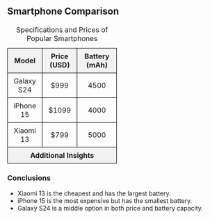<!DOCTYPE html>
<html lang="en">
<head>
    <meta charset="UTF-8">
    <meta name="viewport" content="width=device-width, initial-scale=1.0">
    <title>!!!Smartphone Comparison</title>
    <style>
        table {
            width: 50%;
            border-collapse: collapse;
            margin: 20px 0;
        }
        th, td {
            border: 1px solid black;
            padding: 8px;
            text-align: center;
        }
        th {
            background-color: #f2f2f2;
        }
    </style>
</head>
<body>
    <h2>Smartphone Comparison</h2>
    <table>
        <caption>Specifications and Prices of Popular Smartphones</caption>
        <thead>
            <tr>
                <th>Model</th>
                <th>Price (USD)</th>
                <th>Battery (mAh)</th>
            </tr>
        </thead>
        <tbody>
            <tr>
                <td>Galaxy S24</td>
                <td>$999</td>
                <td>4500</td>
            </tr>
            <tr>
                <td>iPhone 15</td>
                <td>$1099</td>
                <td>4000</td>
            </tr>
            <tr>
                <td>Xiaomi 13</td>
                <td>$799</td>
                <td>5000</td>
            </tr>
            <tr>
                <th colspan="3">Additional Insights</th>
            </tr>
        </tbody>
    </table>
    <h3>Conclusions</h3>
    <ul>
        <li>Xiaomi 13 is the cheapest and has the largest battery.</li>
        <li>iPhone 15 is the most expensive but has the smallest battery.</li>
        <li>Galaxy S24 is a middle option in both price and battery capacity.</li>
    </ul>
</body>
</html>
